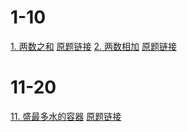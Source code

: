 # 1-10
[1. 两数之和](./01.md) [原题链接](https://leetcode-cn.com/problems/two-sum/)
[2. 两数相加](./02/md) [原题链接](https://leetcode-cn.com/problems/add-two-numbers/)
# 11-20
[11. 盛最多水的容器](./11.md) [原题链接](https://leetcode-cn.com/problems/container-with-most-water/)